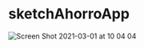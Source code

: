 # sketchAhorroApp

![Screen Shot 2021-03-01 at 10 04 04](https://user-images.githubusercontent.com/2387874/109524006-98e77500-7a75-11eb-9c33-262419f62360.png)
